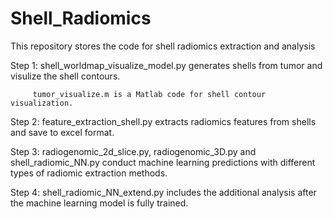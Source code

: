 # Shell_Radiomics
This repository stores the code for shell radiomics extraction and analysis

Step 1: shell_worldmap_visualize_model.py generates shells from tumor and visulize the shell contours.

         tumor_visualize.m is a Matlab code for shell contour visualization.

Step 2: feature_extraction_shell.py extracts radiomics features from shells and save to excel format.

Step 3: radiogenomic_2d_slice.py, radiogenomic_3D.py and shell_radiomic_NN.py conduct machine learning predictions with different types of radiomic extraction methods.

Step 4: shell_radiomic_NN_extend.py includes the additional analysis after the machine learning model is fully trained.


